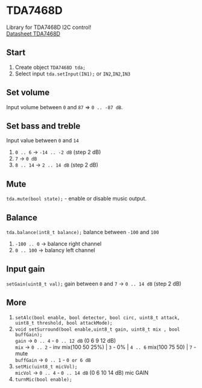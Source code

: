 # TDA7468D
 Library for TDA7468D I2C control!<br>
 [Datasheet TDA7468D](https://pdf1.alldatasheet.com/datasheet-pdf/view/92058/STMICROELECTRONICS/TDA7468D13TR.html)

## Start
 1) Create object ```TDA7468D tda;```
 2) Select input ```tda.setInput(IN1);``` or ```IN2```,```IN2```,```IN3```

## Set volume
 Input volume between `0` and `87` => `0 .. -87 dB`.

## Set bass and treble
 Input value between `0` and `14`
 1) `0 .. 6` -> `-14 .. -2 dB` (step 2 dB)
 2) `7` -> `0 dB`
 3) `8 .. 14` -> `2 .. 14 dB` (step 2 dB)

## Mute
 `tda.mute(bool state);` - enable or disable music output.
 
## Balance
 `tda.balance(int8_t balance);` balance between `-100` and `100`
 1) `-100 .. 0` -> balance right channel
 2) `0 .. 100` -> balancу left channel

## Input gain
 `setGain(uint8_t val);` gain between `0` and `7` -> `0 .. 14 dB` (step 2 dB)

## More
 1) `setAlc(bool enable, bool detector, bool circ, uint8_t attack, uint8_t threshold, bool attackMode);`
 2) `void setSurround(bool enable,uint8_t gain, uint8_t mix , bool buffGain);`<br>
    `gain` -> `0 .. 4` - `0 .. 12 dB` (0 6 9 12 dB)<br>
    `mix` -> `0 .. 2` - inv mix(100 50 25%) | `3` - 0% | `4 .. 6` mix(100 75 50) | `7` - mute<br>
    `buffGain` -> `0 .. 1` - `0 or 6 dB`
 4) `setMic(uint8_t micVol);`<br>
    `micVol` -> `0 .. 4` - `0 .. 14 dB` (0 6 10 14 dB) mic GAIN
 5) `turnMic(bool enable);`
